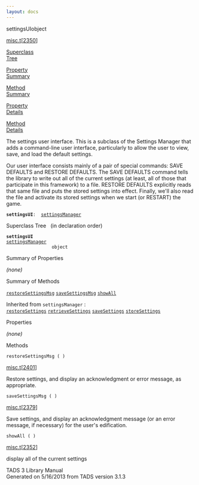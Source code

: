 ```yaml
---
layout: docs
---
```

<span class="title">settingsUI</span><span class="type">object</span>

[misc.t](../file/misc.t.html)\[[2350](../source/misc.t.html#2350)\]

[Superclass  
Tree](#_SuperClassTree_)

[Property  
Summary](#_PropSummary_)

[Method  
Summary](#_MethodSummary_)

[Property  
Details](#_Properties_)

[Method  
Details](#_Methods_)



The settings user interface. This is a subclass of the Settings Manager
that adds a command-line user interface, particularly to allow the user
to view, save, and load the default settings.

Our user interface consists mainly of a pair of special commands: SAVE
DEFAULTS and RESTORE DEFAULTS. The SAVE DEFAULTS command tells the
library to write out all of the current settings (at least, all of those
that participate in this framework) to a file. RESTORE DEFAULTS
explicitly reads that same file and puts the stored settings into
effect. Finally, we'll also read the file and activate its stored
settings when we start (or RESTART) the game.

**`settingsUI`**` :   `[`settingsManager`](../object/settingsManager.html)



<span id="_SuperClassTree_"></span>



<span class="hdln">Superclass Tree</span>   (in declaration order)



**`settingsUI`**  
[`settingsManager`](../object/settingsManager.html)  
`                 object`  
<span id="_PropSummary_"></span>



<span class="hdln">Summary of Properties</span>  







*(none)* <span id="_MethodSummary_"></span>



<span class="hdln">Summary of Methods</span>  



[`restoreSettingsMsg`](#restoreSettingsMsg) [`saveSettingsMsg`](#saveSettingsMsg) [`showAll`](#showAll)

Inherited from `settingsManager` :  
[`restoreSettings`](../object/settingsManager.html#restoreSettings) [`retrieveSettings`](../object/settingsManager.html#retrieveSettings) [`saveSettings`](../object/settingsManager.html#saveSettings) [`storeSettings`](../object/settingsManager.html#storeSettings)

<span id="_Properties_"></span>



<span class="hdln">Properties</span>  



*(none)* <span id="_Methods_"></span>



<span class="hdln">Methods</span>  



<span id="restoreSettingsMsg"></span>

`restoreSettingsMsg ( )`

[misc.t](../file/misc.t.html)\[[2401](../source/misc.t.html#2401)\]



Restore settings, and display an acknowledgment or error message, as
appropriate.



<span id="saveSettingsMsg"></span>

`saveSettingsMsg ( )`

[misc.t](../file/misc.t.html)\[[2379](../source/misc.t.html#2379)\]



Save settings, and display an acknowledgment message (or an error
message, if necessary) for the user's edification.



<span id="showAll"></span>

`showAll ( )`

[misc.t](../file/misc.t.html)\[[2352](../source/misc.t.html#2352)\]



display all of the current settings





TADS 3 Library Manual  
Generated on 5/16/2013 from TADS version 3.1.3


